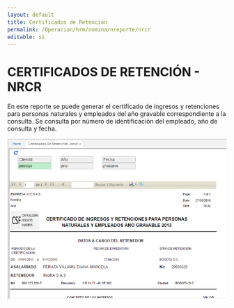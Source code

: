 ```yaml
---
layout: default
title: Certificados de Retención
permalink: /Operacion/hrm/nomina/nreporte/nrcr
editable: si
---
```


# CERTIFICADOS DE RETENCIÓN - NRCR


En este reporte se puede generar el certificado de ingresos y retenciones para personas naturales y empleados del año gravable correspondiente a la consulta. Se consulta por número de identificación del empleado, año de consulta y fecha.


![](nrcr1.png)






